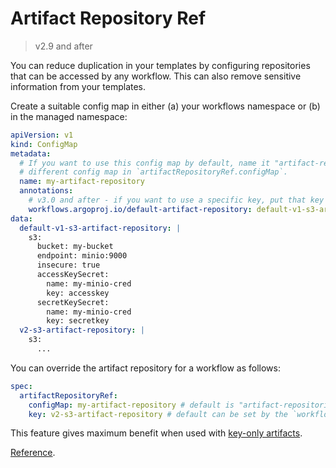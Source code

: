 # Artifact Repository Ref

> v2.9 and after

You can reduce duplication in your templates by configuring repositories that can be accessed by any workflow. This can also remove sensitive information from your templates.

Create a suitable config map in either (a) your workflows namespace or (b) in the managed namespace:

```yaml
apiVersion: v1
kind: ConfigMap
metadata:
  # If you want to use this config map by default, name it "artifact-repositories". Otherwise, you can provide a reference to a
  # different config map in `artifactRepositoryRef.configMap`.
  name: my-artifact-repository
  annotations:
    # v3.0 and after - if you want to use a specific key, put that key into this annotation.
    workflows.argoproj.io/default-artifact-repository: default-v1-s3-artifact-repository
data:
  default-v1-s3-artifact-repository: |
    s3:
      bucket: my-bucket
      endpoint: minio:9000
      insecure: true
      accessKeySecret:
        name: my-minio-cred
        key: accesskey
      secretKeySecret:
        name: my-minio-cred
        key: secretkey
  v2-s3-artifact-repository: |
    s3:
      ...
```

You can override the artifact repository for a workflow as follows:

```yaml
spec:
  artifactRepositoryRef:
    configMap: my-artifact-repository # default is "artifact-repositories"
    key: v2-s3-artifact-repository # default can be set by the `workflows.argoproj.io/default-artifact-repository` annotation in config map.
```

This feature gives maximum benefit when used with [key-only artifacts](key-only-artifacts.md).

[Reference](fields.md#artifactrepositoryref).
